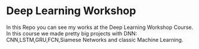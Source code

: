 # Deep Learning Workshop
In this Repo you can see my works at the Deep Learning Workshop Course.
In this course we made pretty big projects with DNN:
CNN,LSTM,GRU,FCN,Siamese Networks and classic Machine Learning.
